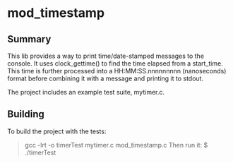 # mod\_timestamp
## Summary
This lib provides a way to print time/date-stamped messages to the console.  It
uses clock\_gettime() to find the time elapsed from a start\_time.  This time
is further processed into a HH:MM:SS.nnnnnnnnn (nanoseconds) format before combining it
with a message and printing it to stdout.

The project includes an example test suite, mytimer.c.

## Building

To build the project with the tests:
> gcc -lrt -o timerTest mytimer.c mod\_timestamp.c
Then run it:
> $ ./timerTest
